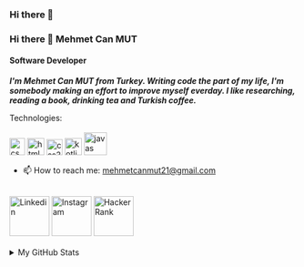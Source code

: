 ### Hi there 👋

<!--
**MehmetCan2121/MehmetCan2121** is a ✨ _special_ ✨ repository because its `README.md` (this file) appears on your GitHub profile.

Here are some ideas to get you started:

- 🔭 I’m currently working on ...
- 🌱 I’m currently learning ...
- 👯 I’m looking to collaborate on ...
- 🤔 I’m looking for help with ...
- 💬 Ask me about ...
- 📫 How to reach me: ...
- 😄 Pronouns: ...
- ⚡ Fun fact: ...
-->

### Hi there 👋 Mehmet Can MUT
#### Software Developer <br>
<b><i>I'm Mehmet Can MUT from Turkey. Writing code the part of my life, I'm somebody making an effort to improve myself everday. I like researching, reading a book,  drinking tea and Turkish coffee. </i></b> <br>

Technologies:<br><br>
<img src="https://camo.githubusercontent.com/e5f1cbf59a8752f8a31ba28ea3b788daf4c188a84870865acfc16c5567bfd5ce/68747470733a2f2f7365656b6c6f676f2e636f6d2f696d616765732f432f632d73686172702d632d6c6f676f2d303246313737313442412d7365656b6c6f676f2e636f6d2e706e67" alt="csharp" width="27" height="30" data-canonical-src="https://seeklogo.com/images/C/c-sharp-c-logo-02F17714BA-seeklogo.com.png" style="max-width:100%;">
<img src="https://cdn1.iconfinder.com/data/icons/logotypes/32/badge-html-5-256.png" alt="html5" width="30" height="30" style="max-width:100%;"> 
<img src="https://cdn1.iconfinder.com/data/icons/logotypes/32/badge-css-3-256.png" alt="css3" width="28" height="28" style="max-width:100%;"> 
<img src="https://cdn4.iconfinder.com/data/icons/logos-brands-5/24/kotlin-512.png" alt="kotlin" width="30" height="30" style="max-width:100%;">
<img src="https://cdn4.iconfinder.com/data/icons/logos-and-brands/512/181_Java_logo_logos-512.png" alt="javas" width="40" height="40" style="max-width:100%;">

- 📫 How to reach me: mehmetcanmut21@gmail.com <br><br>
 <a href="https://www.linkedin.com/in/mehmetcan-mut-8a48851b4/">
 <img src="https://cdn1.iconfinder.com/data/icons/logotypes/32/square-linkedin-256.png" width="70" height="70" title="Linkedin"></a>
<a href="https://www.instagram.com/mehmet._.can2123/">
 <img src="https://cdn3.iconfinder.com/data/icons/social-network-30/512/social-03-128.png" width="70" height="70" title="Instagram"></a>
 <a href="https://www.hackerrank.com/mehmetcanmut21">
 <img src="https://cdn4.iconfinder.com/data/icons/logos-and-brands/512/160_Hackerrank_logo_logos-256.png" width="70" height="70" title="HackerRank"></a>
 <br><br>
<details>
  <summary>
    My GitHub Stats
  </summary>

  <p>
    <img src="https://github-readme-stats.vercel.app/api?username=yavuzim&show_icons=true&theme=tokyonight" height="180">
    <img src="https://github-readme-stats.vercel.app/api/top-langs/?username=yavuzim&layout=compact&theme=tokyonight" height="180">
  </p>
          <img src="https://cdn1.iconfinder.com/data/icons/logotypes/32/square-linkedin-256.png" width="70" height="70" title="Linkedin"></a>
